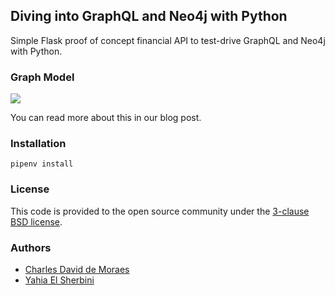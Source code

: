 ## Diving into GraphQL and Neo4j with Python

Simple Flask proof of concept financial API to test-drive GraphQL and Neo4j with Python.


### Graph Model

![](https://i.imgur.com/hEK4e1E.png)

You can read more about this in our blog post.


### Installation

```
pipenv install
```


### License

This code is provided to the open source community under the [3-clause BSD license](LICENSE).


### Authors

* [Charles David de Moraes](https://github.com/streeck)
* [Yahia El Sherbini](https://github.com/yelsherbini)
